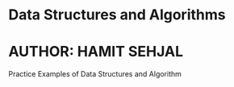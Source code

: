 # Data Structures and Algorithms
# AUTHOR: HAMIT SEHJAL
Practice Examples of Data Structures and Algorithm
